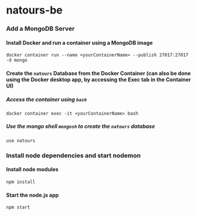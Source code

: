 # natours-be

### Add a MongoDB Server

#### Install Docker and run a container using a MongoDB image

`docker container run --name <yourContainerName> --publish 27017:27017 -d mongo`

#### Create the `natours` Database from the Docker Container (can also be done using the Docker desktop app, by accessing the Exec tab in the Container UI)

##### Access the container using `bash`

`docker container exec -it <yourContainerName> bash`

##### Use the mongo shell `mongosh` to create the `natours` database

`use natours`

### Install node dependencies and start nodemon

#### Install node modules

`npm install`

#### Start the node.js app

`npm start`
